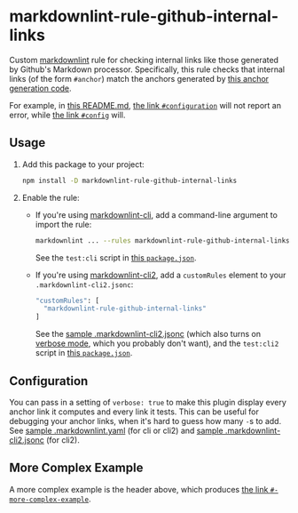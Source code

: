 # markdownlint-rule-github-internal-links

Custom [markdownlint](https://github.com/DavidAnson/markdownlint) rule for
checking internal links like those generated by Github's Markdown processor.
Specifically, this rule checks that internal links (of the form `#anchor`)
match the anchors generated by
[this anchor generation code](https://github.com/jch/html-pipeline/blob/master/lib/html/pipeline/toc_filter.rb).

For example, in [this README.md](README.md),
[the link `#configuration`](#configuration) will not report an error,
while [the link `#config`](#config) will.

## Usage

1. Add this package to your project:

   ```sh
   npm install -D markdownlint-rule-github-internal-links
   ```

2. Enable the rule:

   * If you're using
     [markdownlint-cli](https://github.com/igorshubovych/markdownlint-cli),
     add a command-line argument to import the rule:

     ```sh
     markdownlint ... --rules markdownlint-rule-github-internal-links
     ```

     See the `test:cli` script in [this `package.json`](package.json).

   * If you're using
     [markdownlint-cli2](https://github.com/DavidAnson/markdownlint-cli2),
     add a `customRules` element to your `.markdownlint-cli2.jsonc`:

     ```sh
     "customRules": [
       "markdownlint-rule-github-internal-links"
     ]
     ```

     See the [sample .markdownlint-cli2.jsonc](.markdownlint-cli2.jsonc)
     (which also turns on [verbose mode](#configuration), which you probably
     don't want),
     and the `test:cli2` script in [this `package.json`](package.json).

## Configuration

You can pass in a setting of `verbose: true` to make this plugin display
every anchor link it computes and every link it tests.  This can be useful
for debugging your anchor links, when it's hard to guess how many `-`s to add.
See [sample .markdownlint.yaml](.markdownlint.yaml) (for cli or cli2)
and [sample .markdownlint-cli2.jsonc](.markdownlint-cli2.jsonc) (for cli2).

## <span></span> More **Complex** Example

A more complex example is the header above, which produces
[the link `#-more-complex-example`](#-more-complex-example).
